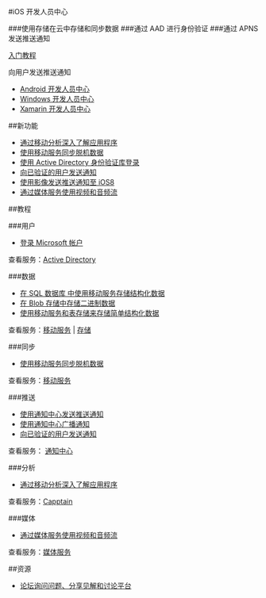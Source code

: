 <properties pageTitle="移动服务-iOS - Azure 微软云" metakeywords="" description="" services="" documentationCenter="iOS" authors="" manager="Tiffena" editor="EricChen"/>
  
<tags ms.service="mobile-service" ms.date="" wacn.date="11/02/2015"/>


#iOS 开发人员中心

###使用存储在云中存储和同步数据
###通过 AAD 进行身份验证
###通过 APNS 发送推送通知

[入门教程](/documentation/articles/mobile-services-ios-get-started)

向用户发送推送通知

- [Android 开发人员中心](/develop/mobile/android)
- [Windows 开发人员中心](/develop/mobile/windows)
- [Xamarin 开发人员中心](/develop/mobile/xamarin)

##新功能

- [通过移动分析深入了解应用程序](/documentation/articles/mobile-services-ios-get-started-mobile-analytics)
- [使用移动服务同步脱机数据](/documentation/articles/mobile-services-ios-get-started-offline-data)
- [使用 Active Directory 身份验证库登录](/documentation/articles/mobile-services-dotnet-backend-ios-adal-sso-authentication)
- [向已验证的用户发送通知](/documentation/articles/mobile-services-javascript-backend-ios-push-notifications-app-users)
- [使用影像发送推送通知至 iOS8](/documentation/articles/notification-hubs-aspnet-backend-ios-rich-push)
- [通过媒体服务使用视频和音频流](/documentation/articles/media-services-use-ios-media-player-framework)

##教程

###用户

- [登录 Microsoft 帐户](/documentation/articles/mobile-services-ios-get-started-users)
<!--- [使用 Active Directory 身份验证库登录](/documentation/articles/mobile-services-dotnet-backend-ios-adal-sso-authentication)-->
<!--- [代表用户访问 SharePoint](/documentation/articles/mobile-services-dotnet-backend-calling-sharepoint-on-behalf-of-user)-->

查看服务：[Active Directory](https://github.com/AzureAD)

###数据

- [在 SQL 数据库 中使用移动服务存储结构化数据](/documentation/articles/mobile-services-ios-get-started-data)
- [在 Blob 存储中存储二进制数据](/documentation/articles/mobile-services-ios-upload-data-blob-storage)
- [使用移动服务和表存储来存储简单结构化数据](/documentation/articles/mobile-services-store-data-table-storage)

查看服务：[移动服务](/documentation/services/mobile-services) | [存储](/documentation/services/storage)

###同步

- [使用移动服务同步脱机数据](/documentation/articles/mobile-services-ios-get-started-offline-data)

查看服务：[移动服务](/documentation/services/mobile-services)

###推送

- [使用通知中心发送推送通知](/documentation/articles/notification-hubs-ios-get-started)
- [使用通知中心广播通知](/documentation/articles/notification-hubs-ios-send-breaking-news)
- [向已验证的用户发送通知](/documentation/articles/mobile-services-javascript-backend-ios-push-notifications-app-users)

查看服务： [通知中心](/documentation/services/notification-hubs)

###分析

- [通过移动分析深入了解应用程序](/documentation/articles/mobile-services-ios-get-started-mobile-analytics)
<!--- [使用 New Relic 监视移动服务](/documentation/articles/store-new-relic-mobile-services-monitor)-->

查看服务：[Capptain](http://www.capptain.com)

###媒体

- [通过媒体服务使用视频和音频流](/documentation/articles/media-services-use-ios-media-player-framework)

查看服务：[媒体服务](/develop/media-services)

##资源

<!--- [iOS 参考查找针对客户端库和服务器脚本的文档](/develop/mobile/reference-ios)-->

<!--
- [iOS 示例了解丰富的可下载示例应用程序](/develop/mobile/ios-samples)
-->

- [论坛询问问题、分享见解和讨论平台](https://social.msdn.microsoft.com/Forums/zh-CN/home?forum=windowsazurezhchs)

